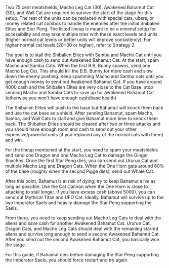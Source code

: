 Two 75 cent meatshields, Macho Leg Cat (30), Awakened Bahamut Cat (30), and Wall Cat are required to survive the start of the stage for this setup. The rest of the units can be replaced with special cats, ubers, or money related cat combos to handle the enemies after the initial Shibalien Elites and Star Peng. The listed lineup is meant to be a minimal setup for accessibility and may take multiple tries with these exact levels and units (higher normal cat levels or better units will improve consistency). For higher normal cat levels (20+30 or higher), refer to Strategy 2.

The goal is to stall the Shibalien Elites with Samba and Macho Cat until you have enough cash to send out Awakened Bahamut Cat. At the start, spam Macho and Samba Cats. When the first B.B. Bunny spawns, send one Macho Leg Cat. This should kill the B.B. Bunny for more cash and slow down the enemy pushing. Keep spamming Macho and Samba cats until you get enough money to send out Awakened Bahamut Cat. If you have around 4000 cash and the Shibalien Elites are very close to the Cat Base, stop sending Macho and Samba Cats to save up for Awakened Bahamut Cat (otherwise you won't have enough cash/base health).

The Shibalien Elites will push to the base but Bahamut will knock them back and use the cat base as a shield. After sending Bahamut, spam Macho, Samba, and Wall Cats to stall and give Bahamut more time to knock them back. The Shibalien Elites should be cleared after two or three attacks and you should have enough room and cash to send out your other expensive/powerful units (if you replaced any of the normal cats with them) and win.

For the lineup mentioned at the start, you need to spam your meatshields and send one Dragon and one Macho Leg Cat to damage the Ginger Snaches. Once the first Star Peng dies, you can send out Ururun Cat and multiple Macho Leg and Dragon Cats. When the One Horn gets around 60% of the base (roughly when the second Pigge dies), send out Whale Cat.

After this point, Bahamut is at risk of dying; try to keep Bahamut alive as long as possible. Use the Cat Cannon when the One Horn is close to attacking to stall longer. If you have excess cash (above 5000), you can send out Mythical Titan and UFO Cat. Ideally, Bahamut will survive up to the two Imperator Saels and heavily damage the Star Peng supporting the Saels.

From there, you need to keep sending out Macho Leg Cats to deal with the aliens and save cash for another Awakened Bahamut Cat. Ururun Cat, Dragon Cats, and Macho Leg Cats should deal with the remaining starred aliens and survive long enough to send a second Awakened Bahamut Cat. After you send out the second Awakened Bahamut Cat, you basically won the stage.

For this guide, if Bahamut dies before damaging the Star Peng supporting the Imperator Saels, you should force restart and try again. 
